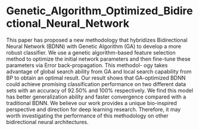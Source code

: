 # Genetic_Algorithm_Optimized_Bidirectional_Neural_Network
This paper has proposed a new methodology that hybridizes Bidirectional Neural Network (BDNN) with Genetic Algorithm (GA) to develop a more robust classifier. We use a genetic algorithm-based feature selection method to optimize the initial network parameters and then fine-tune these parameters via Error back-propagation. This methodol- ogy takes advantage of global search ability from GA and local search capability from BP to obtain an optimal result. Our result shows that GA-optimized BDNN could achieve promising classification performance on two different data sets with an accuracy of 92.50% and 100% respectively. We find this model has better generalization ability and faster convergence compared with a traditional BDNN. We believe our work provides a unique bio-inspired perspective and direction for deep learning research. Therefore, it may worth investigating the performance of this methodology on other bidirectional neural architectures.
